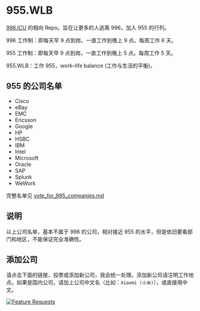 # 955.WLB

[996.ICU](https://github.com/996icu/996.ICU) 的相向 Repo。旨在让更多的人逃离 996，加入 955 的行列。

996 工作制：即每天早 9 点到岗，一直工作到晚上 9 点。每周工作 6 天。

955 工作制：即每天早 9 点到岗，一直工作到晚上 5 点。每周工作 5 天。

955.WLB：工作 955，work–life balance (工作与生活的平衡)。

## 955 的公司名单

* Cisco
* eBay
* EMC
* Ericsson
* Google
* HP
* HSBC
* IBM
* Intel
* Microsoft
* Oracle
* SAP
* Splunk
* WeWork

完整名单见 [vote_for_995_companies.md](./vote_for_995_companies.md)

## 说明

以上公司名单，基本不属于 996 的公司，相对接近 955 的水平，但是依旧要看部门和地区，不能保证完全准确性。

## 添加公司

请点击下面的链接，投票或添加新公司，我会统一处理。添加新公司请注明工作地点。如果是国内公司，请加上公司中文名（比如：`Xiaomi (小米)`），或直接用中文。

[![Feature Requests](https://cloud.githubusercontent.com/assets/390379/10127973/045b3a96-6560-11e5-9b20-31a2032956b2.png)](http://feathub.com/formulahendry/955.WLB)
